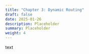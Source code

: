 ```yaml
---
title: "Chapter 3: Dynamic Routing"
draft: false
date: 2025-01-26
description: Placeholder
summary: Placeholder
weight: 4
---
```


text
